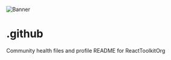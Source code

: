 ![Banner](link-to-your-image.jpg)

# .github
Community health files and profile README for ReactToolkitOrg
